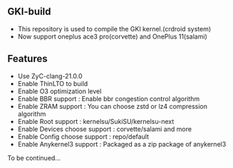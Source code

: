 ## GKI-build

- This repository is used to compile the GKI kernel.(crdroid system)
- Now support oneplus ace3 pro(corvette) and OnePlus 11(salami)

## Features

- Use ZyC-clang-21.0.0
- Enable ThinLTO to build
- Enable O3 optimization level
- Enable BBR support : Enable bbr congestion control algorithm
- Enable ZRAM support : You can choose zstd or lz4 compression algorithm
- Enable Root support : kernelsu/SukiSU/kernelsu-next
- Enable Devices choose support : corvette/salami and more
- Enable Config choose support : repo/default
- Enable Anykernel3 support : Packaged as a zip package of anykernel3

To be continued...
 
